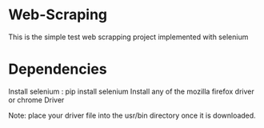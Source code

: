 # Web-Scraping
This is the simple test web scrapping project implemented with selenium

# Dependencies
Install selenium : pip install selenium
Install any of the mozilla firefox driver or chrome Driver

Note: place your driver file into the usr/bin directory once it is downloaded.
